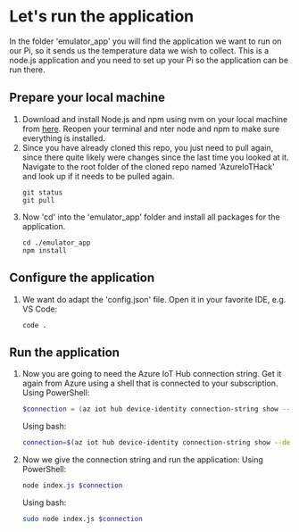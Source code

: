 # Let's run the application

In the folder 'emulator_app' you will find the application we want to run on our Pi, so it sends us the temperature data we wish to collect. This is a node.js application and you need to set up your Pi so the application can be run there.

## Prepare your local machine
1. Download and install Node.js and npm using nvm on your local machine from [here](https://github.com/coreybutler/nvm-windows/releases/download/1.1.7/nvm-setup.zip). Reopen your terminal and nter node and npm to make sure everything is installed.
1. Since you have already cloned this repo, you just need to pull again, since there quite likely were changes since the last time you looked at it. Navigate to the root folder of the cloned repo named 'AzureIoTHack' and look up if it needs to be pulled again.
    ```shell
    git status
    git pull
    ```
1. Now 'cd' into the 'emulator_app' folder and install all packages for the application.
    ```shell
    cd ./emulator_app
    npm install
    ```

## Configure the application

1. We want do adapt the 'config.json' file. Open it in your favorite IDE, e.g. VS Code:
    ```shell
    code .
    ```

## Run the application

1. Now you are going to need the Azure IoT Hub connection string. Get it again from Azure using a shell that is connected to your subscription.
    Using PowerShell:
    ```PowerShell
    $connection = (az iot hub device-identity connection-string show --device-id myPi --hub-name $prefix'iotpihub' --output tsv)
    ```
    Using bash:
    ```bash
    connection=$(az iot hub device-identity connection-string show --device-id myPi --hub-name $prefix'iotpihub' --output tsv)
    ```
1. Now we give the connection string and run the application:
    Using PowerShell:
    ```PowerShell
    node index.js $connection
    ```
    Using bash:
    ```bash
    sudo node index.js $connection
    ```
